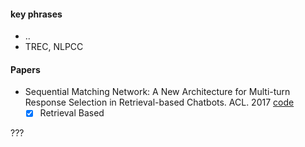 #### key phrases

- ..
- TREC, NLPCC

#### Papers

+ Sequential Matching Network: A New Architecture for Multi-turn Response Selection in Retrieval-based Chatbots. ACL. 2017 [code](https://github.com/MarkWuNLP/MultiTurnResponseSelection)
  + [x] Retrieval Based

???